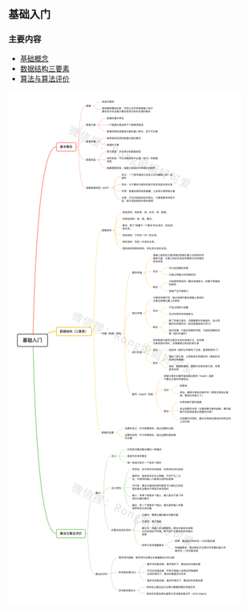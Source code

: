 ## 基础入门


### 主要内容

- [基础概念](1.基础概念.md)
- [数据结构三要素](2.数据结构三要素.md)
- [算法与算法评价](3.算法和算法评价.md)

![](./基础入门_水印.jpg)